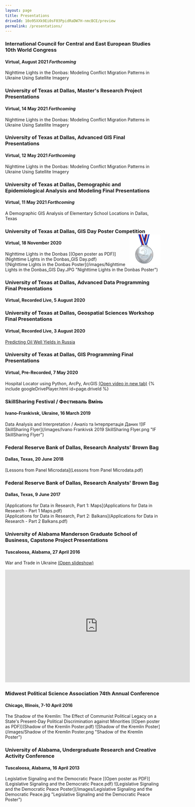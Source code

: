 ```yaml
---
layout: page
title: Presentations
driveId: 10o95XXk9Ei0sF03PpidRaDW7H-nmcBCE/preview
permalink: /presentations/
---
```


### International Council for Central and East European Studies 10th World Congress
#### Virtual, August 2021 *Forthcoming*
Nighttime Lights in the Donbas: Modeling Conflict Migration Patterns in Ukraine Using Satellite Imagery

### University of Texas at Dallas, Master's Research Project Presentations
#### Virtual, 14 May 2021 *Forthcoming*
Nighttime Lights in the Donbas: Modeling Conflict Migration Patterns in Ukraine Using Satellite Imagery

### University of Texas at Dallas, Advanced GIS Final Presentations
#### Virtual, 12 May 2021 *Forthcoming*
Nighttime Lights in the Donbas: Modeling Conflict Migration Patterns in Ukraine Using Satellite Imagery

### University of Texas at Dallas, Demographic and Epidemiological Analysis and Modeling Final Presentations
#### Virtual, 11 May 2021 *Forthcoming*
A Demographic GIS Analysis of Elementary School Locations in Dallas, Texas

### University of Texas at Dallas, GIS Day Poster Competition <img align="right" src="/images/2nd-place-medal.png" alt="drawing" width="100">  
#### Virtual, 18 November 2020  
Nighttime Lights in the Donbas [(Open poster as PDF)](Nighttime Lights in the Donbas_GIS Day.pdf)  
![Nighttime Lights in the Donbas Poster](/images/Nighttime Lights in the Donbas_GIS Day.JPG "Nighttime Lights in the Donbas Poster")

### University of Texas at Dallas, Advanced Data Programming Final Presentations
#### Virtual, Recorded Live, 5 August 2020

### University of Texas at Dallas, Geospatial Sciences Workshop Final Presentations
#### Virtual, Recorded Live, 3 August 2020
[Predicting Oil Well Yields in Russia](Oil_Well_Yields_ppt.pdf)

### University of Texas at Dallas, GIS Programming Final Presentations
#### Virtual, Pre-Recorded, 7 May 2020
Hospital Locator using Python, ArcPy, ArcGIS [(Open video in new tab)](https://drive.google.com/file/d/10o95XXk9Ei0sF03PpidRaDW7H-nmcBCE/view?usp=sharing)
{% include googleDrivePlayer.html id=page.driveId %}

### SkillSharing Festival / Фестиваль Вмінь
#### Ivano-Frankivsk, Ukraine, 16 March 2019
Data Analysis and Interpretation / Аналіз та Інтерпретація Даних
![IF SkillSharing Flyer](/images/Ivano Frankivsk 2019 SkillSharing Flyer.png "IF SkillSharing Flyer")

### Federal Reserve Bank of Dallas, Research Analysts' Brown Bag
#### Dallas, Texas, 20 June 2018
[Lessons from Panel Microdata](Lessons from Panel Microdata.pdf)

### Federal Reserve Bank of Dallas, Research Analysts' Brown Bag
#### Dallas, Texas, 9 June 2017
[Applications for Data in Research, Part 1: Maps](Applications for Data in Research - Part 1 Maps.pdf)  
[Applications for Data in Research, Part 2: Balkans](Applications for Data in Research - Part 2 Balkans.pdf)

### University of Alabama Manderson Graduate School of Business, Capstone Project Presentations
#### Tuscaloosa, Alabama, 27 April 2016
War and Trade in Ukraine [(Open slideshow)](https://docs.google.com/presentation/d/e/2PACX-1vTHupgE_zoAB18DTCZDyHCMrTzMydP8iD6WTDKD-BJj5yR34Lgvelh9D9f-Cf8JPHmGqgQwNzPQHgOd/pub?start=false&loop=false&delayms=3000)
<iframe src="https://docs.google.com/presentation/d/e/2PACX-1vTHupgE_zoAB18DTCZDyHCMrTzMydP8iD6WTDKD-BJj5yR34Lgvelh9D9f-Cf8JPHmGqgQwNzPQHgOd/embed?start=false&loop=true&delayms=3000" frameborder="0" width="600" height="366" allowfullscreen="true" mozallowfullscreen="true" webkitallowfullscreen="true"></iframe>

### Midwest Political Science Association 74th Annual Conference
#### Chicago, Illinois, 7-10 April 2016
The Shadow of the Kremlin: The Effect of Communist Political Legacy on a State's Present-Day Political Discrimination against Minorities [(Open poster as PDF)](Shadow of the Kremlin Poster.pdf)
![Shadow of the Kremlin Poster](/images/Shadow of the Kremlin Poster.png "Shadow of the Kremlin Poster")

### University of Alabama, Undergraduate Research and Creative Activity Conference
#### Tuscaloosa, Alabama, 16 April 2013
Legislative Signaling and the Democratic Peace [(Open poster as PDF)](Legislative Signaling and the Democratic Peace.pdf)
![Legislative Signaling and the Democratic Peace Poster](/images/Legislative Signaling and the Democratic Peace.jpg "Legislative Signaling and the Democratic Peace Poster")
